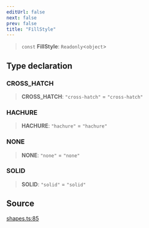 ```yaml
---
editUrl: false
next: false
prev: false
title: "FillStyle"
---
```


> `const` **FillStyle**: `Readonly`\<`object`\>

## Type declaration

### CROSS\_HATCH

> **CROSS\_HATCH**: `"cross-hatch"` = `"cross-hatch"`

### HACHURE

> **HACHURE**: `"hachure"` = `"hachure"`

### NONE

> **NONE**: `"none"` = `"none"`

### SOLID

> **SOLID**: `"solid"` = `"solid"`

## Source

[shapes.ts:85](https://github.com/dgmjs/dgmjs/blob/c296d113d513e412f08f9016159ca40d11e704cd/packages/core/src/shapes.ts#L85)
